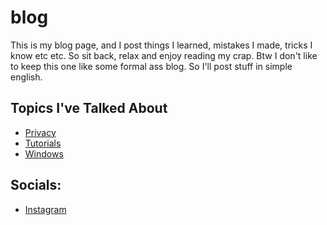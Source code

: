 # blog

This is my blog page, and I post things I learned, mistakes I made, tricks I know etc etc.
So sit back, relax and enjoy reading my crap.
Btw I don't like to keep this one like some formal ass blog. So I'll post stuff in simple english.

## Topics I've Talked About
* [Privacy](posts/privacy)
* [Tutorials](posts/tutorials)
* [Windows](posts/windows)

## Socials:

 - [Instagram](https://instagram.com/evenblad3)
